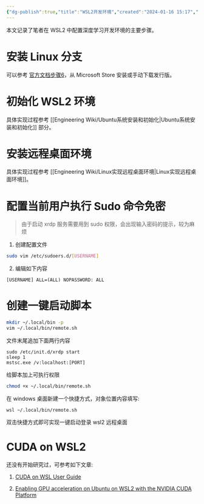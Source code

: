 ```yaml
---
{"dg-publish":true,"title":"WSL2开发环境","created":"2024-01-16 15:17","updated":"2024-01-29 15:00","tags":["ubuntu","cuda"],"permalink":"/Software Developments/WSL2开发环境/","dgPassFrontmatter":true,"noteIcon":"1"}
---
```



本文记录了笔者在 WSL2 中配置深度学习开发环境的主要步骤。

# 安装 Linux 分支

可以参考 [官方文档步骤6](https://learn.microsoft.com/zh-cn/windows/wsl/install-manual#step-6---install-your-linux-distribution-of-choice)，从 Microsoft Store 安装或手动下载发行版。

# 初始化 WSL2 环境

具体实现过程参考 [[Engineering Wiki/Ubuntu系统安装和初始化\|Ubuntu系统安装和初始化]] 部分。

# 安装远程桌面环境

具体实现过程参考 [[Engineering Wiki/Linux实现远程桌面环境\|Linux实现远程桌面环境]]。

# 配置当前用户执行 Sudo 命令免密

> 由于启动 xrdp 服务需要用到 sudo 权限，会出现输入密码的提示，较为麻烦

1. 创建配置文件

  ```bash
  sudo vim /etc/sudoers.d/[USERNAME]
  ```

2. 编辑如下内容

  ```
  [USERNAME] ALL=(ALL) NOPASSWORD: ALL
  ```

# 创建一键启动脚本

```bash
mkdir ~/.local/bin -p
vim ~/.local/bin/remote.sh
```

文件末尾追加下面两行内容

```
sudo /etc/init.d/xrdp start
sleep 1
mstsc.exe /v:localhost:[PORT]
```

给脚本加上可执行权限

```bash
chmod +x ~/.local/bin/remote.sh
```

在 windows 桌面新建一个快捷方式，对象位置内容填写:

```
wsl ~/.local/bin/remote.sh
```

双击快捷方式即可实现一键启动登录 wsl2 远程桌面

# CUDA on WSL2

还没有开始研究过，可参考如下文章:

1. [CUDA on WSL User Guide](https://docs.nvidia.com/cuda/wsl-user-guide/index.html#getting-started-with-cuda-on-wsl)

2. [Enabling GPU acceleration on Ubuntu on WSL2 with the NVIDIA CUDA Platform](https://ubuntu.com/tutorials/enabling-gpu-acceleration-on-ubuntu-on-wsl2-with-the-nvidia-cuda-platform#3-install-nvidia-cuda-on-ubuntu)